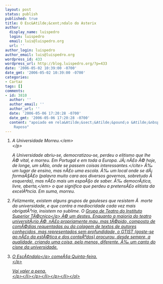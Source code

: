 ```yaml
---
layout: post
status: publish
published: true
title: O Esc&Atilde;&cent;ndalo do Asterix
author:
  display_name: luispedro
  login: luispedro
  email: luis@luispedro.org
  url: ''
author_login: luispedro
author_email: luis@luispedro.org
wordpress_id: 433
wordpress_url: http://blog.luispedro.org/?p=433
date: '2006-05-02 10:39:00 -0700'
date_gmt: '2006-05-02 10:39:00 -0700'
categories:
- Cartaz
tags: []
comments:
- id: 3810
  author: ''
  author_email: ''
  author_url: ''
  date: '2006-05-06 17:20:28 -0700'
  date_gmt: '2006-05-06 17:20:28 -0700'
  content: "apoiado em rela&Atilde;&sect;&Atilde;&pound;o &Atilde;&nbsp; Universidade,\r\nHenrique
    Raposo"
---
```

<ol>
<li>
<p><em>A Universidade Morreu.<&#47;em><br />
<&#47;p>
<p>A Universidade abriu-se, democratizou-se, perdeu o elitismo que lhe &Atilde;&copy; vital, e morreu. Em Portugal e em toda a Europa. J&Atilde;&iexcl; n&Atilde;&pound;o &Atilde;&copy; hoje, de longe, um s&Atilde;&shy;tio, <cite>onde se passem coisas interessantes.<&#47;cite> &Atilde;&permil; um lugar de ensino, mas n&Atilde;&pound;o uma escola. &Atilde;&permil; um local onde se d&Atilde;&iexcl; forma&Atilde;&sect;&Atilde;&pound;o (palavra muito cara aos diversos governos, sobretudo &Atilde;&nbsp; esquerda), mas n&Atilde;&pound;o mais um espa&Atilde;&sect;o de saber. &Atilde;&permil; <em>democr&Atilde;&iexcl;tica, livre, aberta,<&#47;em> o que significa que perdeu a pretens&Atilde;&pound;o elitista da excel&Atilde;&ordf;ncia. Em suma, morreu.</p>
<li>
<p>Felizmente, existem alguns grupos de gauleses que resistem &Atilde;&nbsp; morte da universidade, e que contra a mediocridade cada vez mais obrigat&Atilde;&sup3;ria, insistem no sublime. O <a href="http:&#47;&#47;teatro.ist.utl.pt&#47;">Grupo de Teatro do Instituto Superior T&Atilde;&copy;cnico<&#47;a> &Atilde;&copy; um destes. Enquanto a maioria do teatro universit&Atilde;&iexcl;rio &Atilde;&copy;, n&Atilde;&pound;o propriamente mau, mas t&Atilde;&copy;pido, composto de com&Atilde;&copy;dias requentadas ou da colagem de textos de autores conhecidos, mas representados sem profundidade, o GTIST (goste-se ao n&Atilde;&pound;o da est&Atilde;&copy;tica e dos conte&Atilde;&ordm;dos) procurou, desde sempre, a qualidade, criando uma coisa, pelo menos, diferente. &Atilde;&permil; um canto do cisne da universidade.</p>
<li>
<p>O <a href="http:&#47;&#47;teatro.ist.utl.pt&#47;?p=12">Esc&Atilde;&cent;ndalo<&#47;a> come&Atilde;&sect;a Quinta-feira.<br />
<&#47;p>
<p>Vai valer a pena.<br />
<&#47;p><&#47;li><&#47;p><&#47;li><&#47;p><&#47;li><&#47;ol></p>
